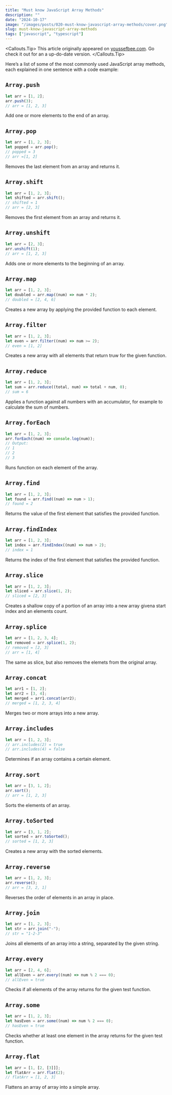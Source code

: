 ```yaml
---
title: "Must know JavaScript Array Methods"
description: ""
date: "2024-10-17"
image: "/images/posts/020-must-know-javascript-array-methods/cover.png"
slug: must-know-javascript-array-methods
tags: ["javascript", "typescript"]
---
```


<Callouts.Tip>
This article originally appeared on [youssefbee.com](https://youssefbee.com). Go check it out for an a up-do-date version.
</Callouts.Tip>

Here’s a list of some of the most commonly used JavaScript array methods, each explained in one sentence with a code example:

## `Array.push`

```typescript
let arr = [1, 2];
arr.push(3);
// arr = [1, 2, 3]
```

Add one or more elements to the end of an array.

## `Array.pop`

```typescript
let arr = [1, 2, 3];
let popped = arr.pop();
// popped = 3
// arr =[1, 2]
```

Removes the last element from an array and returns it.

## `Array.shift`

```typescript
let arr = [1, 2, 3];
let shifted = arr.shift();
// shifted = 1
// arr = [2, 3]
```

Removes the first element from an array and returns it.

## `Array.unshift`

```typescript
let arr = [2, 3];
arr.unshift(1);
// arr = [1, 2, 3]
```

Adds one or more elements to the beginning of an array.

## `Array.map`

```typescript
let arr = [1, 2, 3];
let doubled = arr.map((num) => num * 2);
// doubled = [2, 4, 6]
```

Creates a new array by applying the provided function to each element.

## `Array.filter`

```typescript
let arr = [1, 2, 3];
let even = arr.filter((num) => num >= 2);
// even = [1, 2]
```

Creates a new array with all elements that return truw for the given function.

## `Array.reduce`

```typescript
let arr = [1, 2, 3];
let sum = arr.reduce((total, num) => total + num, 0);
// sum = 6
```

Applies a function against all numbers with an accumulator, for example to calculate the sum of numbers.

## `Array.forEach`

```typescript
let arr = [1, 2, 3];
arr.forEach((num) => console.log(num));
// Output:
// 1
// 2
// 3
```

Runs function on each element of the array.

## `Array.find`

```typescript
let arr = [1, 2, 3];
let found = arr.find((num) => num > 1);
// found = 2
```

Returns the value of the first element that satisfies the provided function.

## `Array.findIndex`

```typescript
let arr = [1, 2, 3];
let index = arr.findIndex((num) => num > 2);
// index = 1
```

Returns the index of the first element that satisfies the provided function.

## `Array.slice`

```typescript
let arr = [1, 2, 3];
let sliced = arr.slice(1, 2);
// sliced = [2, 3]
```

Creates a shallow copy of a portion of an array into a new array givena start index and an elements count.

## `Array.splice`

```typescript
let arr = [1, 2, 3, 4];
let removed = arr.splice(1, 2);
// removed = [2, 3]
// arr = [1, 4]
```

The same as slice, but also removes the elemets from the original array.

## `Array.concat`

```typescript
let arr1 = [1, 2];
let arr2 = [3, 4];
let merged = arr1.concat(arr2);
// merged = [1, 2, 3, 4]
```

Merges two or more arrays into a new array.

## `Array.includes`

```typescript
let arr = [1, 2, 3];
// arr.includes(2) = true
// arr.includes(4) = false
```

Determines if an array contains a certain element.

## `Array.sort`

```typescript
let arr = [3, 1, 2];
arr.sort();
// arr = [1, 2, 3]
```

Sorts the elements of an array.

## `Array.toSorted`

```typescript
let arr = [3, 1, 2];
let sorted = arr.toSorted();
// sorted = [1, 2, 3]
```

Creates a new array with the sorted elements.

## `Array.reverse`

```typescript
let arr = [1, 2, 3];
arr.reverse();
// arr = [3, 2, 1]
```

Reverses the order of elements in an array in place.

## `Array.join`

```typescript
let arr = [1, 2, 3];
let str = arr.join("-");
// str = "1-2-3"
```

Joins all elements of an array into a string, separated by the given string.

## `Array.every`

```typescript
let arr = [2, 4, 6];
let allEven = arr.every((num) => num % 2 === 0);
// allEven = true
```

Checks if all elements of the array returns for the given test function.

## `Array.some`

```typescript
let arr = [1, 2, 3];
let hasEven = arr.some((num) => num % 2 === 0);
// hasEven = true
```

Checks whether at least one element in the array returns for the given test function.

## `Array.flat`

```typescript
let arr = [1, [2, [3]]];
let flatArr = arr.flat(2);
// flatArr = [1, 2, 3]
```

Flattens an array of array into a simple array.
